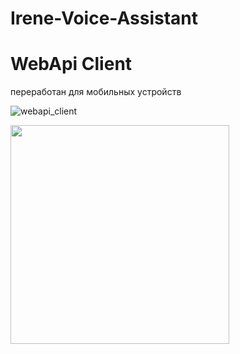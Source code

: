 # Irene-Voice-Assistant

# WebApi Client
переработан для мобильных устройств

![webapi_client](https://github.com/Localhost2005/Irene-Voice-Assistant/assets/135964005/4be7e4e5-4553-4124-9970-259b475a0d6f|width=150)

<img src="https://github.com/Localhost2005/Irene-Voice-Assistant/assets/135964005/4be7e4e5-4553-4124-9970-259b475a0d6f" width="350">
